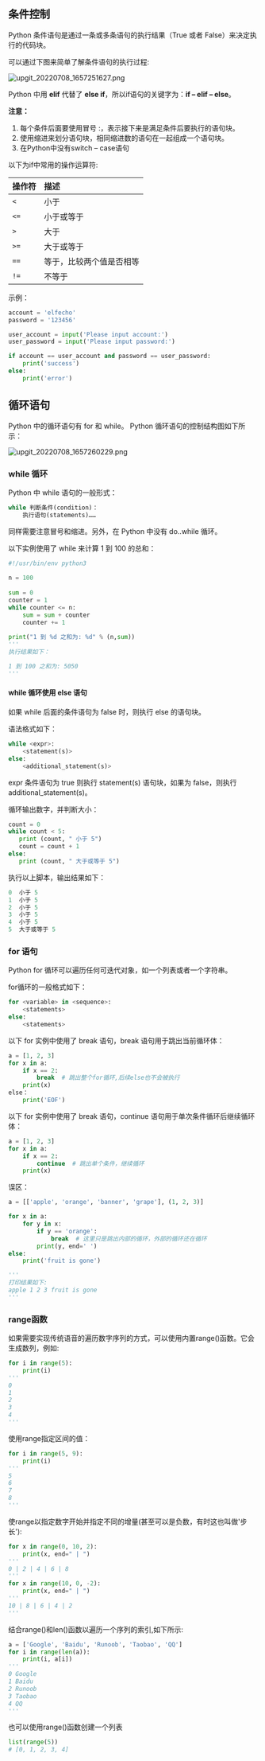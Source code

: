 ## 条件控制

Python 条件语句是通过一条或多条语句的执行结果（True 或者 False）来决定执行的代码块。

可以通过下图来简单了解条件语句的执行过程:


![upgit_20220708_1657251627.png](https://raw.githubusercontent.com/elfecho/upgit-pic/master/2022/07/upgit_20220708_1657251627.png)


Python 中用 **elif** 代替了 **else if**，所以if语句的关键字为：**if – elif – else**。

**注意：**
1. 每个条件后面要使用冒号 :，表示接下来是满足条件后要执行的语句块。
2. 使用缩进来划分语句块，相同缩进数的语句在一起组成一个语句块。
3. 在Python中没有switch – case语句



以下为if中常用的操作运算符:

| 操作符 | 描述                     |
| :----- | :----------------------- |
| `<`    | 小于                     |
| `<=`   | 小于或等于               |
| `>`    | 大于                     |
| `>=`   | 大于或等于               |
| `==`   | 等于，比较两个值是否相等 |
| `!=`   | 不等于                   |

示例：

```python
account = 'elfecho'
password = '123456'

user_account = input('Please input account:')
user_password = input('Please input password:')

if account == user_account and password == user_password:
    print('success')
else:
    print('error')

```


## 循环语句

Python 中的循环语句有 for 和 while。
Python 循环语句的控制结构图如下所示：



![upgit_20220708_1657260229.png](https://raw.githubusercontent.com/elfecho/upgit-pic/master/2022/07/upgit_20220708_1657260229.png)



### while 循环

Python 中 while 语句的一般形式：

```python
while 判断条件(condition)：
    执行语句(statements)……
```

同样需要注意冒号和缩进。另外，在 Python 中没有 do..while 循环。

以下实例使用了 while 来计算 1 到 100 的总和：

```python
#!/usr/bin/env python3
 
n = 100
 
sum = 0
counter = 1
while counter <= n:
    sum = sum + counter
    counter += 1
 
print("1 到 %d 之和为: %d" % (n,sum))
'''
执行结果如下：

1 到 100 之和为: 5050
'''
```

#### while 循环使用 else 语句

如果 while 后面的条件语句为 false 时，则执行 else 的语句块。

语法格式如下：

```python
while <expr>:
    <statement(s)>
else:
    <additional_statement(s)>
```

expr 条件语句为 true 则执行 statement(s) 语句块，如果为 false，则执行 additional_statement(s)。

循环输出数字，并判断大小：

```python
count = 0
while count < 5:
   print (count, " 小于 5")
   count = count + 1
else:
   print (count, " 大于或等于 5")
```

执行以上脚本，输出结果如下：

```python
0  小于 5
1  小于 5
2  小于 5
3  小于 5
4  小于 5
5  大于或等于 5
```

### for 语句

Python for 循环可以遍历任何可迭代对象，如一个列表或者一个字符串。

for循环的一般格式如下：

```python
for <variable> in <sequence>:
    <statements>
else:
    <statements>
```

以下 for 实例中使用了 break 语句，break 语句用于跳出当前循环体：

```python
a = [1, 2, 3]
for x in a:
    if x == 2:
        break  # 跳出整个for循环,后续else也不会被执行
    print(x)
else：
	print('EOF')
```

以下 for 实例中使用了 break 语句，continue 语句用于单次条件循环后继续循环体：

```python
a = [1, 2, 3]
for x in a:
    if x == 2:
        continue  # 跳出单个条件，继续循环
    print(x)
```

误区：

```python
a = [['apple', 'orange', 'banner', 'grape'], (1, 2, 3)]

for x in a:
    for y in x:
        if y == 'orange':
            break  # 这里只是跳出内部的循环，外部的循环还在循环
        print(y, end=' ')
else:
    print('fruit is gone')

'''
打印结果如下:
apple 1 2 3 fruit is gone
'''
```

### range函数

如果需要实现传统语音的遍历数字序列的方式，可以使用内置range()函数。它会生成数列，例如:

```python
for i in range(5):
	print(i)
'''
0
1
2
3
4
'''
```

使用range指定区间的值：

```python
for i in range(5, 9):
	print(i)
'''
5
6
7
8
'''
```

使range以指定数字开始并指定不同的增量(甚至可以是负数，有时这也叫做'步长'):

```python
for x in range(0, 10, 2):
    print(x, end=" | ")
'''
0 | 2 | 4 | 6 | 8
'''
for x in range(10, 0, -2):
    print(x, end=" | ")
'''
10 | 8 | 6 | 4 | 2
'''
```

结合range()和len()函数以遍历一个序列的索引,如下所示:

```python
a = ['Google', 'Baidu', 'Runoob', 'Taobao', 'QQ']
for i in range(len(a)):
    print(i, a[i])
'''
0 Google
1 Baidu
2 Runoob
3 Taobao
4 QQ
'''
```

也可以使用range()函数创建一个列表

```python
list(range(5))
# [0, 1, 2, 3, 4]
```

